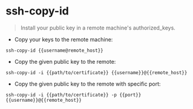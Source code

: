 # ssh-copy-id

> Install your public key in a remote machine's authorized_keys.

- Copy your keys to the remote machine:

`ssh-copy-id {{username@remote_host}}`

- Copy the given public key to the remote:

`ssh-copy-id -i {{path/to/certificate}} {{username}}@{{remote_host}}`

- Copy the given public key to the remote with specific port:

`ssh-copy-id -i {{path/to/certificate}} -p {{port}} {{username}}@{{remote_host}}`
